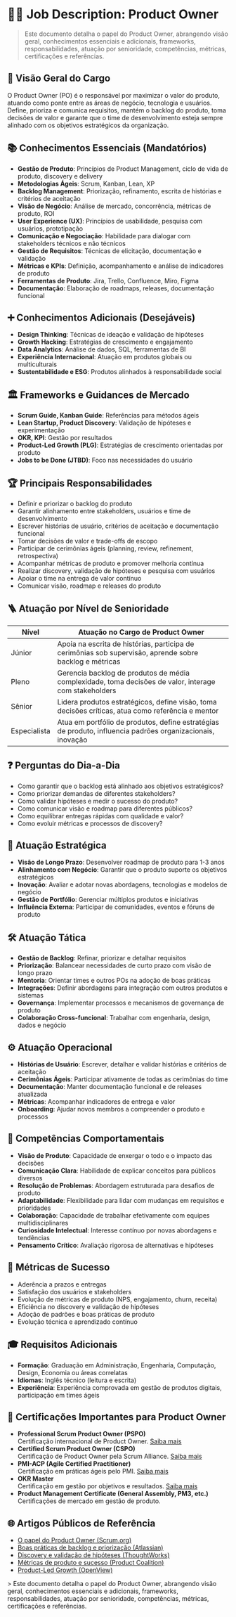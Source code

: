 <!--
---
title: "Job Description: Product Owner"
description: "Descrição detalhada do papel de Product Owner."
author: "Tiago N Pinto Silva"
created_date: "2024-06-10"
version: "1.0.0"
tags:
  - product-owner
  - job-description
categories:
  - Carreira
  - Tecnologia
language: "pt-BR"
---
-->
<!--
⚠️ Bloco acima: metadados para busca semântica e IA. Pode ser ignorado na leitura.
-->
# 🧑‍💼 Job Description: Product Owner

<!-- summary:start -->
> Este documento detalha o papel do Product Owner, abrangendo visão geral, conhecimentos essenciais e adicionais, frameworks, responsabilidades, atuação por senioridade, competências, métricas, certificações e referências.
<!-- summary:end -->

## 🧐 Visão Geral do Cargo

O Product Owner (PO) é o responsável por maximizar o valor do produto, atuando como ponte entre as áreas de negócio, tecnologia e usuários. Define, prioriza e comunica requisitos, mantém o backlog do produto, toma decisões de valor e garante que o time de desenvolvimento esteja sempre alinhado com os objetivos estratégicos da organização.

## 📚 Conhecimentos Essenciais (Mandatórios)

- **Gestão de Produto**: Princípios de Product Management, ciclo de vida de produto, discovery e delivery
- **Metodologias Ágeis**: Scrum, Kanban, Lean, XP
- **Backlog Management**: Priorização, refinamento, escrita de histórias e critérios de aceitação
- **Visão de Negócio**: Análise de mercado, concorrência, métricas de produto, ROI
- **User Experience (UX)**: Princípios de usabilidade, pesquisa com usuários, prototipação
- **Comunicação e Negociação**: Habilidade para dialogar com stakeholders técnicos e não técnicos
- **Gestão de Requisitos**: Técnicas de elicitação, documentação e validação
- **Métricas e KPIs**: Definição, acompanhamento e análise de indicadores de produto
- **Ferramentas de Produto**: Jira, Trello, Confluence, Miro, Figma
- **Documentação**: Elaboração de roadmaps, releases, documentação funcional

## ➕ Conhecimentos Adicionais (Desejáveis)

- **Design Thinking**: Técnicas de ideação e validação de hipóteses
- **Growth Hacking**: Estratégias de crescimento e engajamento
- **Data Analytics**: Análise de dados, SQL, ferramentas de BI
- **Experiência Internacional**: Atuação em produtos globais ou multiculturais
- **Sustentabilidade e ESG**: Produtos alinhados à responsabilidade social

## 🏛️ Frameworks e Guidances de Mercado

- **Scrum Guide, Kanban Guide**: Referências para métodos ágeis
- **Lean Startup, Product Discovery**: Validação de hipóteses e experimentação
- **OKR, KPI**: Gestão por resultados
- **Product-Led Growth (PLG)**: Estratégias de crescimento orientadas por produto
- **Jobs to be Done (JTBD)**: Foco nas necessidades do usuário

## 🏆 Principais Responsabilidades

- Definir e priorizar o backlog do produto
- Garantir alinhamento entre stakeholders, usuários e time de desenvolvimento
- Escrever histórias de usuário, critérios de aceitação e documentação funcional
- Tomar decisões de valor e trade-offs de escopo
- Participar de cerimônias ágeis (planning, review, refinement, retrospectiva)
- Acompanhar métricas de produto e promover melhoria contínua
- Realizar discovery, validação de hipóteses e pesquisa com usuários
- Apoiar o time na entrega de valor contínuo
- Comunicar visão, roadmap e releases do produto

## 🪜 Atuação por Nível de Senioridade

| Nível         | Atuação no Cargo de Product Owner                                                                                 |
|--------------|-------------------------------------------------------------------------------------------------------------------|
| Júnior        | Apoia na escrita de histórias, participa de cerimônias sob supervisão, aprende sobre backlog e métricas           |
| Pleno         | Gerencia backlog de produtos de média complexidade, toma decisões de valor, interage com stakeholders             |
| Sênior        | Lidera produtos estratégicos, define visão, toma decisões críticas, atua como referência e mentor                 |
| Especialista  | Atua em portfólio de produtos, define estratégias de produto, influencia padrões organizacionais, inovação        |

## ❓ Perguntas do Dia-a-Dia

- Como garantir que o backlog está alinhado aos objetivos estratégicos?
- Como priorizar demandas de diferentes stakeholders?
- Como validar hipóteses e medir o sucesso do produto?
- Como comunicar visão e roadmap para diferentes públicos?
- Como equilibrar entregas rápidas com qualidade e valor?
- Como evoluir métricas e processos de discovery?

## 🎯 Atuação Estratégica

- **Visão de Longo Prazo**: Desenvolver roadmap de produto para 1-3 anos
- **Alinhamento com Negócio**: Garantir que o produto suporte os objetivos estratégicos
- **Inovação**: Avaliar e adotar novas abordagens, tecnologias e modelos de negócio
- **Gestão de Portfólio**: Gerenciar múltiplos produtos e iniciativas
- **Influência Externa**: Participar de comunidades, eventos e fóruns de produto

## 🛠️ Atuação Tática

- **Gestão de Backlog**: Refinar, priorizar e detalhar requisitos
- **Priorização**: Balancear necessidades de curto prazo com visão de longo prazo
- **Mentoria**: Orientar times e outros POs na adoção de boas práticas
- **Integrações**: Definir abordagens para integração com outros produtos e sistemas
- **Governança**: Implementar processos e mecanismos de governança de produto
- **Colaboração Cross-funcional**: Trabalhar com engenharia, design, dados e negócio

## ⚙️ Atuação Operacional

- **Histórias de Usuário**: Escrever, detalhar e validar histórias e critérios de aceitação
- **Cerimônias Ágeis**: Participar ativamente de todas as cerimônias do time
- **Documentação**: Manter documentação funcional e de releases atualizada
- **Métricas**: Acompanhar indicadores de entrega e valor
- **Onboarding**: Ajudar novos membros a compreender o produto e processos

## 🤝 Competências Comportamentais

- **Visão de Produto**: Capacidade de enxergar o todo e o impacto das decisões
- **Comunicação Clara**: Habilidade de explicar conceitos para públicos diversos
- **Resolução de Problemas**: Abordagem estruturada para desafios de produto
- **Adaptabilidade**: Flexibilidade para lidar com mudanças em requisitos e prioridades
- **Colaboração**: Capacidade de trabalhar efetivamente com equipes multidisciplinares
- **Curiosidade Intelectual**: Interesse contínuo por novas abordagens e tendências
- **Pensamento Crítico**: Avaliação rigorosa de alternativas e hipóteses

## 📏 Métricas de Sucesso

- Aderência a prazos e entregas
- Satisfação dos usuários e stakeholders
- Evolução de métricas de produto (NPS, engajamento, churn, receita)
- Eficiência no discovery e validação de hipóteses
- Adoção de padrões e boas práticas de produto
- Evolução técnica e aprendizado contínuo

## 🎓 Requisitos Adicionais

- **Formação**: Graduação em Administração, Engenharia, Computação, Design, Economia ou áreas correlatas
- **Idiomas**: Inglês técnico (leitura e escrita)
- **Experiência**: Experiência comprovada em gestão de produtos digitais, participação em times ágeis

## 🏅 Certificações Importantes para Product Owner

- **Professional Scrum Product Owner (PSPO)**  
  Certificação internacional de Product Owner. [Saiba mais](https://www.scrum.org/professional-scrum-product-owner-certification)
- **Certified Scrum Product Owner (CSPO)**  
  Certificação de Product Owner pela Scrum Alliance. [Saiba mais](https://www.scrumalliance.org/get-certified/scrum-product-owner-certifications)
- **PMI-ACP (Agile Certified Practitioner)**  
  Certificação em práticas ágeis pelo PMI. [Saiba mais](https://www.pmi.org/certifications/agile-acp)
- **OKR Master**  
  Certificação em gestão por objetivos e resultados. [Saiba mais](https://www.okrmaster.com/)
- **Product Management Certificate (General Assembly, PM3, etc.)**  
  Certificações de mercado em gestão de produto.

## 🌐 Artigos Públicos de Referência

- [O papel do Product Owner (Scrum.org)](https://www.scrum.org/resources/what-is-a-product-owner)
- [Boas práticas de backlog e priorização (Atlassian)](https://www.atlassian.com/agile/product-management/backlog)
- [Discovery e validação de hipóteses (ThoughtWorks)](https://www.thoughtworks.com/insights/blog/product-discovery)
- [Métricas de produto e sucesso (Product Coalition)](https://productcoalition.com/)
- [Product-Led Growth (OpenView)](https://openviewpartners.com/product-led-growth/)

<summary>
> Este documento detalha o papel do Product Owner, abrangendo visão geral, conhecimentos essenciais e adicionais, frameworks, responsabilidades, atuação por senioridade, competências, métricas, certificações e referências.
</summary> 